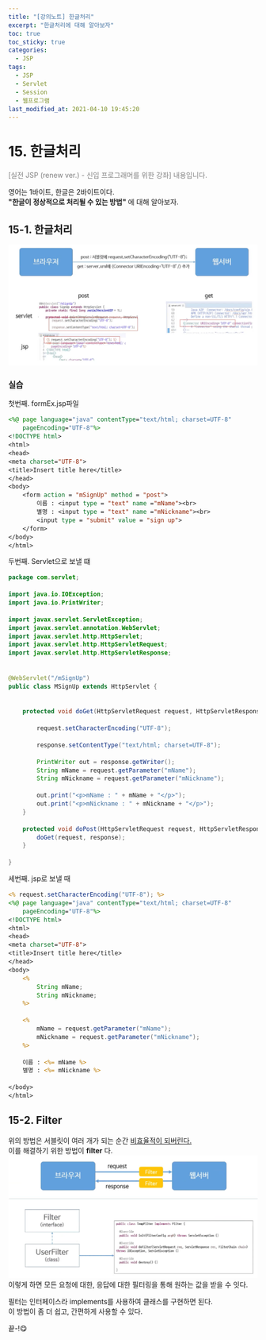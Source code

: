 ```yaml
---
title: "[강의노트] 한글처리"
excerpt: "한글처리에 대해 알아보자"
toc: true
toc_sticky: true
categories:
  - JSP
tags:
  - JSP
  - Servlet
  - Session
  - 웹프로그램
last_modified_at: 2021-04-10 19:45:20
---
```

# 15. 한글처리
<span style="color:grey">[실전 JSP (renew ver.) - 신입 프로그래머를 위한 강좌] 내용입니다.</span>
 
영어는 1바이트, 한글은 2바이트이다.  
**"한글이 정상적으로 처리될 수 있는 방법"** 에 대해 알아보자.  
 
## 15-1. 한글처리
![이미지](/assets/images/JSP&Servlet/실전JSP/15강/15강_1.png)

### 실습

첫번째. formEx.jsp파일  
   
```jsp
<%@ page language="java" contentType="text/html; charset=UTF-8"
    pageEncoding="UTF-8"%>
<!DOCTYPE html>
<html>
<head>
<meta charset="UTF-8">
<title>Insert title here</title>
</head>
<body>
	<form action = "mSignUp" method = "post">
		이름 : <input type = "text" name ="mName"><br>
		별명 : <input type = "text" name ="mNickname"><br>
		<input type = "submit" value = "sign up">
	</form>
</body>
</html>
```  
  
두번째. Servlet으로 보낼 떄  
  
```java
package com.servlet;

import java.io.IOException;
import java.io.PrintWriter;

import javax.servlet.ServletException;
import javax.servlet.annotation.WebServlet;
import javax.servlet.http.HttpServlet;
import javax.servlet.http.HttpServletRequest;
import javax.servlet.http.HttpServletResponse;


@WebServlet("/mSignUp")
public class MSignUp extends HttpServlet {


	protected void doGet(HttpServletRequest request, HttpServletResponse response) throws ServletException, IOException {

		request.setCharacterEncoding("UTF-8");
		
		response.setContentType("text/html; charset=UTF-8");
		
		PrintWriter out = response.getWriter();
		String mName = request.getParameter("mName");
		String mNickname = request.getParameter("mNickname");
		
		out.print("<p>mName : " + mName + "</p>");
		out.print("<p>mNickname : " + mNickname + "</p>");
	}

	protected void doPost(HttpServletRequest request, HttpServletResponse response) throws ServletException, IOException {
		doGet(request, response);
	}

}
```
세번째. jsp로 보낼 때
  
```jsp
<% request.setCharacterEncoding("UTF-8"); %>
<%@ page language="java" contentType="text/html; charset=UTF-8"
    pageEncoding="UTF-8"%>
<!DOCTYPE html>
<html>
<head>
<meta charset="UTF-8">
<title>Insert title here</title>
</head>
<body>
	<%
		String mName;
		String mNickname;	
	%>
	
	<%
		mName = request.getParameter("mName");
		mNickname = request.getParameter("mNickname");
	%>
	
	이름 : <%= mName %>
	별명 : <%= mNickname %>
	
</body>
</html>
```
## 15-2. Filter
위의 방법은 서블릿이 여러 개가 되는 순간 <u>비효율적이 되버린다.</u>  
이를 해결하기 위한 방법이 **filter** 다.
![이미지](/assets/images/JSP&Servlet/실전JSP/15강/15강_2.png)
이렇게 하면 모든 요청에 대한, 응답에 대한 필터링을 통해 원하는 값을 받을 수 잇다.  
  
필터는 인터페이스라 implements를 사용하여 클래스를 구현하면 된다.  
이 방법이 좀 더 쉽고, 간편하게 사용할 수 있다.  
  
끝-!😋